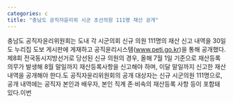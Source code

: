 ```yaml
---
categories: c
title: "충남도 공직자윤리위 시군 초선의원 111명 재산 공개"
---
```

충남도 공직자윤리위원회는 도내 각 시군의회 신규 의원 111명의 재산 신고 내역을 30일 도 누리집 도보 게시판에 게재하고 공직윤리시스템(www.peti.go.kr)을 통해 공개했다.제8회 전국동시지방선거로 당선된 신규 의원의 경우, 올해 7월 1일 기준으로 재산등록 의무가 발생해 8월 말일까지 재산등록사항을 신고해야 하며, 이달 말일까지 신고한 재산 내역을 공개해야 한다.도 공직자윤리위원회의 공개 대상자는 신규 시군의원 111명으로, 공개 내역에는 공직자 본인과 배우자, 본인 직계 존·비속의 재산등록 사항 등이 포함돼 있다.이번